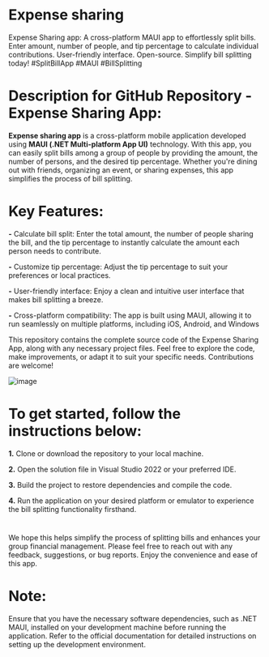 # Expense sharing
Expense Sharing app: A cross-platform MAUI app to effortlessly split bills. Enter amount, number of people, and tip percentage to calculate individual contributions. User-friendly interface. Open-source. Simplify bill splitting today! #SplitBillApp #MAUI #BillSplitting


# Description for GitHub Repository - Expense Sharing App:

**Expense sharing app** is a cross-platform mobile application developed using **MAUI (.NET Multi-platform App UI)** technology. With this app, you can easily split bills among a group of people by providing the amount, the number of persons, and the desired tip percentage. Whether you're dining out with friends, organizing an event, or sharing expenses, this app simplifies the process of bill splitting.

# **Key Features:**

**-** Calculate bill split: Enter the total amount, the number of people sharing the bill, and the tip percentage to instantly calculate the amount each person needs to contribute.

**-** Customize tip percentage: Adjust the tip percentage to suit your preferences or local practices.

**-** User-friendly interface: Enjoy a clean and intuitive user interface that makes bill splitting a breeze.

**-** Cross-platform compatibility: The app is built using MAUI, allowing it to run seamlessly on multiple platforms, including iOS, Android, and Windows


This repository contains the complete source code of the Expense Sharing App, along with any necessary project files. Feel free to explore the code, make improvements, or adapt it to suit your specific needs. Contributions are welcome!


![image](https://i.imgur.com/6AUaTF7.png)


# **To get started, follow the instructions below:**


**1.** Clone or download the repository to your local machine.

**2.** Open the solution file in Visual Studio 2022 or your preferred IDE.

**3.** Build the project to restore dependencies and compile the code.

**4.** Run the application on your desired platform or emulator to experience the bill splitting functionality firsthand.

# 

We hope this helps simplify the process of splitting bills and enhances your group financial management. Please feel free to reach out with any feedback, suggestions, or bug reports. Enjoy the convenience and ease of this app.

# **Note:** 

Ensure that you have the necessary software dependencies, such as .NET MAUI, installed on your development machine before running the application. Refer to the official documentation for detailed instructions on setting up the development environment.
